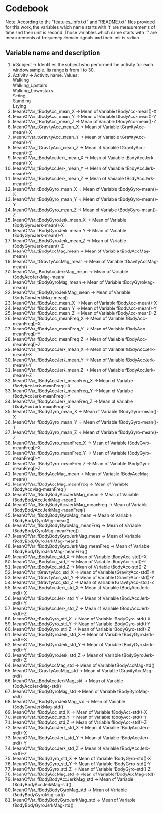 Codebook
========

Note:
According to the "features_info.txt" and "README.txt" files provided for this work, the variables which name starts with 't' are measurements of time and their unit is second. Those variables which name starts with 'f' are measurements of frequency domain signals and their unit is radian.

Variable name and description
-----------------------------
01. idSubject -> Identifies the subject who performed the activity for each window sample. Its range is from 1 to 30. 
02. Activity -> Activity name. Values:  
Walking  
Walking_Upstairs  
Walking_Downstairs  
Sitting  
Standing  
Laying  
03. MeanOfVar_tBodyAcc_mean_X -> Mean of Variable tBodyAcc-mean()-X
04. MeanOfVar_tBodyAcc_mean_Y -> Mean of Variable tBodyAcc-mean()-Y
05. MeanOfVar_tBodyAcc_mean_Z -> Mean of Variable tBodyAcc-mean()-Z
06. MeanOfVar_tGravityAcc_mean_X -> Mean of Variable tGravityAcc-mean()-X
07. MeanOfVar_tGravityAcc_mean_Y -> Mean of Variable tGravityAcc-mean()-Y
08. MeanOfVar_tGravityAcc_mean_Z -> Mean of Variable tGravityAcc-mean()-Z
09. MeanOfVar_tBodyAccJerk_mean_X -> Mean of Variable tBodyAccJerk-mean()-X
10. MeanOfVar_tBodyAccJerk_mean_Y -> Mean of Variable tBodyAccJerk-mean()-Y
11. MeanOfVar_tBodyAccJerk_mean_Z -> Mean of Variable tBodyAccJerk-mean()-Z
12. MeanOfVar_tBodyGyro_mean_X -> Mean of Variable tBodyGyro-mean()-X
13. MeanOfVar_tBodyGyro_mean_Y -> Mean of Variable tBodyGyro-mean()-Y
14. MeanOfVar_tBodyGyro_mean_Z -> Mean of Variable tBodyGyro-mean()-Z
15. MeanOfVar_tBodyGyroJerk_mean_X -> Mean of Variable tBodyGyroJerk-mean()-X
16. MeanOfVar_tBodyGyroJerk_mean_Y -> Mean of Variable tBodyGyroJerk-mean()-Y
17. MeanOfVar_tBodyGyroJerk_mean_Z -> Mean of Variable tBodyGyroJerk-mean()-Z
18. MeanOfVar_tBodyAccMag_mean -> Mean of Variable tBodyAccMag-mean()
19. MeanOfVar_tGravityAccMag_mean -> Mean of Variable tGravityAccMag-mean()
20. MeanOfVar_tBodyAccJerkMag_mean -> Mean of Variable tBodyAccJerkMag-mean()
21. MeanOfVar_tBodyGyroMag_mean -> Mean of Variable tBodyGyroMag-mean()
22. MeanOfVar_tBodyGyroJerkMag_mean -> Mean of Variable tBodyGyroJerkMag-mean()
23. MeanOfVar_fBodyAcc_mean_X -> Mean of Variable fBodyAcc-mean()-X
24. MeanOfVar_fBodyAcc_mean_Y -> Mean of Variable fBodyAcc-mean()-Y
25. MeanOfVar_fBodyAcc_mean_Z -> Mean of Variable fBodyAcc-mean()-Z
26. MeanOfVar_fBodyAcc_meanFreq_X -> Mean of Variable fBodyAcc-meanFreq()-X
27. MeanOfVar_fBodyAcc_meanFreq_Y -> Mean of Variable fBodyAcc-meanFreq()-Y
28. MeanOfVar_fBodyAcc_meanFreq_Z -> Mean of Variable fBodyAcc-meanFreq()-Z
29. MeanOfVar_fBodyAccJerk_mean_X -> Mean of Variable fBodyAccJerk-mean()-X
30. MeanOfVar_fBodyAccJerk_mean_Y -> Mean of Variable fBodyAccJerk-mean()-Y
31. MeanOfVar_fBodyAccJerk_mean_Z -> Mean of Variable fBodyAccJerk-mean()-Z
32. MeanOfVar_fBodyAccJerk_meanFreq_X -> Mean of Variable fBodyAccJerk-meanFreq()-X
33. MeanOfVar_fBodyAccJerk_meanFreq_Y -> Mean of Variable fBodyAccJerk-meanFreq()-Y
34. MeanOfVar_fBodyAccJerk_meanFreq_Z -> Mean of Variable fBodyAccJerk-meanFreq()-Z
35. MeanOfVar_fBodyGyro_mean_X -> Mean of Variable fBodyGyro-mean()-X
36. MeanOfVar_fBodyGyro_mean_Y -> Mean of Variable fBodyGyro-mean()-Y
37. MeanOfVar_fBodyGyro_mean_Z -> Mean of Variable fBodyGyro-mean()-Z
38. MeanOfVar_fBodyGyro_meanFreq_X -> Mean of Variable fBodyGyro-meanFreq()-X
39. MeanOfVar_fBodyGyro_meanFreq_Y -> Mean of Variable fBodyGyro-meanFreq()-Y
40. MeanOfVar_fBodyGyro_meanFreq_Z -> Mean of Variable fBodyGyro-meanFreq()-Z
41. MeanOfVar_fBodyAccMag_mean -> Mean of Variable fBodyAccMag-mean()
42. MeanOfVar_fBodyAccMag_meanFreq -> Mean of Variable fBodyAccMag-meanFreq()
43. MeanOfVar_fBodyBodyAccJerkMag_mean -> Mean of Variable fBodyBodyAccJerkMag-mean()
44. MeanOfVar_fBodyBodyAccJerkMag_meanFreq -> Mean of Variable fBodyBodyAccJerkMag-meanFreq()
45. MeanOfVar_fBodyBodyGyroMag_mean -> Mean of Variable fBodyBodyGyroMag-mean()
46. MeanOfVar_fBodyBodyGyroMag_meanFreq -> Mean of Variable fBodyBodyGyroMag-meanFreq()
47. MeanOfVar_fBodyBodyGyroJerkMag_mean -> Mean of Variable fBodyBodyGyroJerkMag-mean()
48. MeanOfVar_fBodyBodyGyroJerkMag_meanFreq -> Mean of Variable fBodyBodyGyroJerkMag-meanFreq()
49. MeanOfVar_tBodyAcc_std_X -> Mean of Variable tBodyAcc-std()-X
50. MeanOfVar_tBodyAcc_std_Y -> Mean of Variable tBodyAcc-std()-Y
51. MeanOfVar_tBodyAcc_std_Z -> Mean of Variable tBodyAcc-std()-Z
52. MeanOfVar_tGravityAcc_std_X -> Mean of Variable tGravityAcc-std()-X
53. MeanOfVar_tGravityAcc_std_Y -> Mean of Variable tGravityAcc-std()-Y
54. MeanOfVar_tGravityAcc_std_Z -> Mean of Variable tGravityAcc-std()-Z
55. MeanOfVar_tBodyAccJerk_std_X -> Mean of Variable tBodyAccJerk-std()-X
56. MeanOfVar_tBodyAccJerk_std_Y -> Mean of Variable tBodyAccJerk-std()-Y
57. MeanOfVar_tBodyAccJerk_std_Z -> Mean of Variable tBodyAccJerk-std()-Z
58. MeanOfVar_tBodyGyro_std_X -> Mean of Variable tBodyGyro-std()-X
59. MeanOfVar_tBodyGyro_std_Y -> Mean of Variable tBodyGyro-std()-Y
60. MeanOfVar_tBodyGyro_std_Z -> Mean of Variable tBodyGyro-std()-Z
61. MeanOfVar_tBodyGyroJerk_std_X -> Mean of Variable tBodyGyroJerk-std()-X
62. MeanOfVar_tBodyGyroJerk_std_Y -> Mean of Variable tBodyGyroJerk-std()-Y
63. MeanOfVar_tBodyGyroJerk_std_Z -> Mean of Variable tBodyGyroJerk-std()-Z
64. MeanOfVar_tBodyAccMag_std -> Mean of Variable tBodyAccMag-std()
65. MeanOfVar_tGravityAccMag_std -> Mean of Variable tGravityAccMag-std()
66. MeanOfVar_tBodyAccJerkMag_std -> Mean of Variable tBodyAccJerkMag-std()
67. MeanOfVar_tBodyGyroMag_std -> Mean of Variable tBodyGyroMag-std()
68. MeanOfVar_tBodyGyroJerkMag_std -> Mean of Variable tBodyGyroJerkMag-std()
69. MeanOfVar_fBodyAcc_std_X -> Mean of Variable fBodyAcc-std()-X
70. MeanOfVar_fBodyAcc_std_Y -> Mean of Variable fBodyAcc-std()-Y
71. MeanOfVar_fBodyAcc_std_Z -> Mean of Variable fBodyAcc-std()-Z
72. MeanOfVar_fBodyAccJerk_std_X -> Mean of Variable fBodyAccJerk-std()-X
73. MeanOfVar_fBodyAccJerk_std_Y -> Mean of Variable fBodyAccJerk-std()-Y
74. MeanOfVar_fBodyAccJerk_std_Z -> Mean of Variable fBodyAccJerk-std()-Z
75. MeanOfVar_fBodyGyro_std_X -> Mean of Variable fBodyGyro-std()-X
76. MeanOfVar_fBodyGyro_std_Y -> Mean of Variable fBodyGyro-std()-Y
77. MeanOfVar_fBodyGyro_std_Z -> Mean of Variable fBodyGyro-std()-Z
78. MeanOfVar_fBodyAccMag_std -> Mean of Variable fBodyAccMag-std()
79. MeanOfVar_fBodyBodyAccJerkMag_std -> Mean of Variable fBodyBodyAccJerkMag-std()
80. MeanOfVar_fBodyBodyGyroMag_std -> Mean of Variable fBodyBodyGyroMag-std()
81. MeanOfVar_fBodyBodyGyroJerkMag_std -> Mean of Variable fBodyBodyGyroJerkMag-std()
